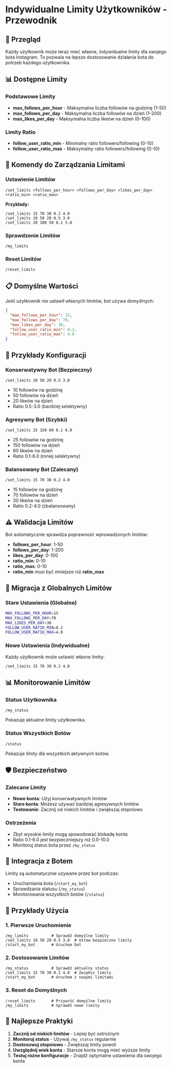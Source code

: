# Indywidualne Limity Użytkowników - Przewodnik

## 🎯 Przegląd

Każdy użytkownik może teraz mieć własne, indywidualne limity dla swojego bota Instagram. To pozwala na lepsze dostosowanie działania bota do potrzeb każdego użytkownika.

## 📊 Dostępne Limity

### Podstawowe Limity
- **max_follows_per_hour** - Maksymalna liczba followów na godzinę (1-50)
- **max_follows_per_day** - Maksymalna liczba followów na dzień (1-200)
- **max_likes_per_day** - Maksymalna liczba likeów na dzień (0-100)

### Limity Ratio
- **follow_user_ratio_min** - Minimalny ratio followers/following (0-10)
- **follow_user_ratio_max** - Maksymalny ratio followers/following (0-10)

## 🔧 Komendy do Zarządzania Limitami

### Ustawienie Limitów
```
/set_limits <follows_per_hour> <follows_per_day> <likes_per_day> <ratio_min> <ratio_max>
```

**Przykłady:**
```
/set_limits 15 70 30 0.2 4.0
/set_limits 10 50 20 0.5 3.0
/set_limits 20 100 50 0.1 5.0
```

### Sprawdzenie Limitów
```
/my_limits
```

### Reset Limitów
```
/reset_limits
```

## 📋 Domyślne Wartości

Jeśli użytkownik nie ustawił własnych limitów, bot używa domyślnych:

```json
{
  "max_follows_per_hour": 15,
  "max_follows_per_day": 70,
  "max_likes_per_day": 30,
  "follow_user_ratio_min": 0.2,
  "follow_user_ratio_max": 4.0
}
```

## 🎯 Przykłady Konfiguracji

### Konserwatywny Bot (Bezpieczny)
```
/set_limits 10 50 20 0.5 3.0
```
- 10 followów na godzinę
- 50 followów na dzień
- 20 likeów na dzień
- Ratio 0.5-3.0 (bardziej selektywny)

### Agresywny Bot (Szybki)
```
/set_limits 25 150 60 0.1 6.0
```
- 25 followów na godzinę
- 150 followów na dzień
- 60 likeów na dzień
- Ratio 0.1-6.0 (mniej selektywny)

### Balansowany Bot (Zalecany)
```
/set_limits 15 70 30 0.2 4.0
```
- 15 followów na godzinę
- 70 followów na dzień
- 30 likeów na dzień
- Ratio 0.2-4.0 (zbalansowany)

## ⚠️ Walidacja Limitów

Bot automatycznie sprawdza poprawność wprowadzonych limitów:

- **follows_per_hour**: 1-50
- **follows_per_day**: 1-200
- **likes_per_day**: 0-100
- **ratio_min**: 0-10
- **ratio_max**: 0-10
- **ratio_min** musi być mniejsze niż **ratio_max**

## 🔄 Migracja z Globalnych Limitów

### Stare Ustawienia (Globalne)
```bash
MAX_FOLLOWS_PER_HOUR=15
MAX_FOLLOWS_PER_DAY=70
MAX_LIKES_PER_DAY=30
FOLLOW_USER_RATIO_MIN=0.2
FOLLOW_USER_RATIO_MAX=4.0
```

### Nowe Ustawienia (Indywidualne)
Każdy użytkownik może ustawić własne limity:
```
/set_limits 15 70 30 0.2 4.0
```

## 📊 Monitorowanie Limitów

### Status Użytkownika
```
/my_status
```
Pokazuje aktualne limity użytkownika.

### Status Wszystkich Botów
```
/status
```
Pokazuje limity dla wszystkich aktywnych botów.

## 🛡️ Bezpieczeństwo

### Zalecane Limity
- **Nowe konta**: Użyj konserwatywnych limitów
- **Stare konta**: Możesz używać bardziej agresywnych limitów
- **Testowanie**: Zacznij od niskich limitów i zwiększaj stopniowo

### Ostrzeżenia
- Zbyt wysokie limity mogą spowodować blokadę konta
- Ratio 0.1-6.0 jest bezpieczniejszy niż 0.0-10.0
- Monitoruj status bota przez `/my_status`

## 🔧 Integracja z Botem

Limity są automatycznie używane przez bot podczas:
- Uruchamiania bota (`/start_my_bot`)
- Sprawdzania statusu (`/my_status`)
- Monitorowania wszystkich botów (`/status`)

## 📝 Przykłady Użycia

### 1. Pierwsze Uruchomienie
```
/my_limits          # Sprawdź domyślne limity
/set_limits 10 50 20 0.5 3.0  # Ustaw bezpieczne limity
/start_my_bot       # Uruchom bot
```

### 2. Dostosowanie Limitów
```
/my_status          # Sprawdź aktualny status
/set_limits 15 70 30 0.2 4.0  # Zwiększ limity
/start_my_bot       # Uruchom z nowymi limitami
```

### 3. Reset do Domyślnych
```
/reset_limits       # Przywróć domyślne limity
/my_limits          # Sprawdź nowe limity
```

## 🎯 Najlepsze Praktyki

1. **Zacznij od niskich limitów** - Lepiej być ostrożnym
2. **Monitoruj status** - Używaj `/my_status` regularnie
3. **Dostosowuj stopniowo** - Zwiększaj limity powoli
4. **Uwzględnij wiek konta** - Starsze konta mogą mieć wyższe limity
5. **Testuj różne konfiguracje** - Znajdź optymalne ustawienia dla swojego konta 